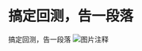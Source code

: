 # 搞定回测，告一段落


搞定回测，告一段落
![图片注释](http://storage-uqer.datayes.com/5913f7d21bfe1200547f1bd2/776c6194-f862-11e7-958b-0242ac140002)